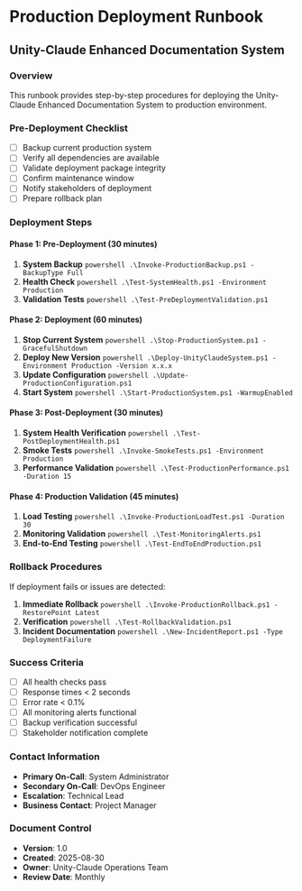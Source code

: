 # Production Deployment Runbook
## Unity-Claude Enhanced Documentation System

### Overview
This runbook provides step-by-step procedures for deploying the Unity-Claude Enhanced Documentation System to production environment.

### Pre-Deployment Checklist
- [ ] Backup current production system
- [ ] Verify all dependencies are available
- [ ] Validate deployment package integrity
- [ ] Confirm maintenance window
- [ ] Notify stakeholders of deployment
- [ ] Prepare rollback plan

### Deployment Steps

#### Phase 1: Pre-Deployment (30 minutes)
1. **System Backup**
   `powershell
   .\Invoke-ProductionBackup.ps1 -BackupType Full
   `
2. **Health Check**
   `powershell
   .\Test-SystemHealth.ps1 -Environment Production
   `
3. **Validation Tests**
   `powershell
   .\Test-PreDeploymentValidation.ps1
   `

#### Phase 2: Deployment (60 minutes)
1. **Stop Current System**
   `powershell
   .\Stop-ProductionSystem.ps1 -GracefulShutdown
   `
2. **Deploy New Version**
   `powershell
   .\Deploy-UnityClaudeSystem.ps1 -Environment Production -Version x.x.x
   `
3. **Update Configuration**
   `powershell
   .\Update-ProductionConfiguration.ps1
   `
4. **Start System**
   `powershell
   .\Start-ProductionSystem.ps1 -WarmupEnabled
   `

#### Phase 3: Post-Deployment (30 minutes)
1. **System Health Verification**
   `powershell
   .\Test-PostDeploymentHealth.ps1
   `
2. **Smoke Tests**
   `powershell
   .\Invoke-SmokeTests.ps1 -Environment Production
   `
3. **Performance Validation**
   `powershell
   .\Test-ProductionPerformance.ps1 -Duration 15
   `

#### Phase 4: Production Validation (45 minutes)
1. **Load Testing**
   `powershell
   .\Invoke-ProductionLoadTest.ps1 -Duration 30
   `
2. **Monitoring Validation**
   `powershell
   .\Test-MonitoringAlerts.ps1
   `
3. **End-to-End Testing**
   `powershell
   .\Test-EndToEndProduction.ps1
   `

### Rollback Procedures
If deployment fails or issues are detected:

1. **Immediate Rollback**
   `powershell
   .\Invoke-ProductionRollback.ps1 -RestorePoint Latest
   `
2. **Verification**
   `powershell
   .\Test-RollbackValidation.ps1
   `
3. **Incident Documentation**
   `powershell
   .\New-IncidentReport.ps1 -Type DeploymentFailure
   `

### Success Criteria
- [ ] All health checks pass
- [ ] Response times < 2 seconds
- [ ] Error rate < 0.1%
- [ ] All monitoring alerts functional
- [ ] Backup verification successful
- [ ] Stakeholder notification complete

### Contact Information
- **Primary On-Call**: System Administrator
- **Secondary On-Call**: DevOps Engineer
- **Escalation**: Technical Lead
- **Business Contact**: Project Manager

### Document Control
- **Version**: 1.0
- **Created**: 2025-08-30
- **Owner**: Unity-Claude Operations Team
- **Review Date**: Monthly
